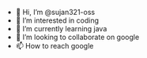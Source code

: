- 👋 Hi, I’m @sujan321-oss
- 👀 I’m interested in coding
- 🌱 I’m currently learning java
- 💞️ I’m looking to collaborate on google
- 📫 How to reach google

<!---
sujan321-oss/sujan321-oss is a ✨ special ✨ repository because its `README.md` (this file) appears on your GitHub profile.
You can click the Preview link to take a look at your changes.
--->
